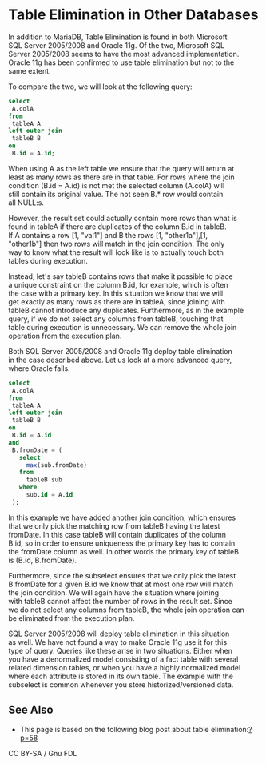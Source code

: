 # Table Elimination in Other Databases

In addition to MariaDB, Table Elimination is found in both Microsoft\
SQL Server 2005/2008 and Oracle 11g. Of the two, Microsoft SQL\
Server 2005/2008 seems to have the most advanced implementation.\
Oracle 11g has been confirmed to use table elimination but not to the\
same extent.

To compare the two, we will look at the following query:

```sql
select
 A.colA
from
 tableA A
left outer join
 tableB B
on
 B.id = A.id;
```

When using A as the left table we ensure that the query will return at\
least as many rows as there are in that table. For rows where the join\
condition (B.id = A.id) is not met the selected column (A.colA) will\
still contain its original value. The not seen B.\* row would contain\
all NULL:s.

However, the result set could actually contain more rows than what is\
found in tableA if there are duplicates of the column B.id in tableB.\
If A contains a row \[1, "val1"] and B the rows \[1, "other1a"],\[1,\
"other1b"] then two rows will match in the join condition. The only\
way to know what the result will look like is to actually touch both\
tables during execution.

Instead, let's say tableB contains rows that make it possible to place\
a unique constraint on the column B.id, for example, which is often\
the case with a primary key. In this situation we know that we will\
get exactly as many rows as there are in tableA, since joining with\
tableB cannot introduce any duplicates. Furthermore, as in the example\
query, if we do not select any columns from tableB, touching that\
table during execution is unnecessary. We can remove the whole join\
operation from the execution plan.

Both SQL Server 2005/2008 and Oracle 11g deploy table elimination\
in the case described above. Let us look at a more advanced query,\
where Oracle fails.

```sql
select
 A.colA
from
 tableA A
left outer join
 tableB B
on
 B.id = A.id
and
 B.fromDate = (
   select
     max(sub.fromDate)
   from
     tableB sub
   where
     sub.id = A.id
 );
```

In this example we have added another join condition, which ensures\
that we only pick the matching row from tableB having the latest\
fromDate. In this case tableB will contain duplicates of the column\
B.id, so in order to ensure uniqueness the primary key has to contain\
the fromDate column as well. In other words the primary key of tableB\
is (B.id, B.fromDate).

Furthermore, since the subselect ensures that we only pick the latest\
B.fromDate for a given B.id we know that at most one row will match\
the join condition. We will again have the situation where joining\
with tableB cannot affect the number of rows in the result set. Since\
we do not select any columns from tableB, the whole join operation can\
be eliminated from the execution plan.

SQL Server 2005/2008 will deploy table elimination in this situation\
as well. We have not found a way to make Oracle 11g use it for this\
type of query. Queries like these arise in two situations. Either when\
you have a denormalized model consisting of a fact table with several\
related dimension tables, or when you have a highly normalized model\
where each attribute is stored in its own table. The example with the\
subselect is common whenever you store historized/versioned data.

## See Also

* This page is based on the following blog post about table elimination:[?p=58](https://s.petrunia.net/blog/?p=58)

CC BY-SA / Gnu FDL
